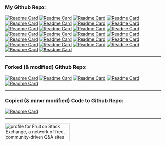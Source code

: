 <!--
**limkokhole/limkokhole** is a ✨ _special_ ✨ repository because its `README.md` (this file) appears on your GitHub profile.

Here are some ideas to get you started:

- 🔭 I’m currently working on ...
- 🌱 I’m currently learning ...
- 👯 I’m looking to collaborate on ...
- 🤔 I’m looking for help with ...
- 💬 Ask me about ...
- 📫 How to reach me: ...
- 😄 Pronouns: ...
- ⚡ Fun fact: ...

More: https://github.com/anuraghazra/github-readme-stats#customization , https://github.com/limkokholefork/github-readme-stats/blob/master/themes/README.md , https://github.com/anuraghazra/github-readme-stats/blob/master/themes/index.js , ee6c76, CD2990, e60023, a9fef7

[![Anurag's GitHub stats](https://github-readme-stats-sigma-five.vercel.app/api?username=limkokhole&show_icons=true&theme=maroongold)](https://github.com/anuraghazra/github-readme-stats)
-->

<!-- ### Play 🦑 Squid Game (Click left or right):  
<p align="left">
  <a href="https://www.youtube.com/embed/SNRb6_QB6tk?autohide=1&mute=1&start=11&end=14&autoplay=1&controls=0&rel=0"><img alt="Jump to Left" src="left_front.png" width="40%"/></a><a href="https://www.youtube.com/embed/SNRb6_QB6tk?autohide=1&mute=1&start=31&end=34&autoplay=1&controls=0&rel=0"><img alt="Jump to Right" src="right_front.png" width="40%"/></a>
</p>

--- -->
### My Github Repo:  

[![Readme Card](https://github-readme-stats-sigma-five.vercel.app/api/pin/?username=limkokhole&repo=yt-dlp-maxpath&theme=dark&bg_color=000000&title_color=ffffff&text_color=ffffff&icon_color=ffffff)](https://github.com/limkokhole/yt-dlp-maxpath)
[![Readme Card](https://github-readme-stats-sigma-five.vercel.app/api/pin/?username=limkokhole&repo=MySejahtera&theme=city_lights&bg_color=1D252C&text_color=718CA1&title_color=718CA1&icon_color=718CA1)](https://github.com/limkokhole/MySejahtera)
[![Readme Card](https://github-readme-stats-sigma-five.vercel.app/api/pin/?username=limkokhole&repo=PyLogTrace&theme=dark&bg_color=000000&title_color=ffffff&text_color=ffffff&icon_color=ffffff)](https://github.com/limkokhole/PyLogTrace)
[![Readme Card](https://github-readme-stats-sigma-five.vercel.app/api/pin/?username=limkokhole&repo=Catch-Err-All&theme=dark&bg_color=000000&title_color=ffffff&text_color=ffffff&icon_color=ffffff)](https://github.com/limkokhole/Catch-Err-All)
[![Readme Card](https://github-readme-stats-sigma-five.vercel.app/api/pin/?username=limkokhole&repo=pinterest-downloader&theme=dark&bg_color=000000&title_color=ffffff&text_color=ffffff&icon_color=ffffff)](https://github.com/limkokhole/pinterest-downloader)
[![Readme Card](https://github-readme-stats-sigma-five.vercel.app/api/pin/?username=limkokhole&repo=drawable-cp&theme=city_lights&bg_color=1D252C&text_color=718CA1&title_color=718CA1&icon_color=718CA1)](https://github.com/limkokhole/drawable-cp)
[![Readme Card](https://github-readme-stats-sigma-five.vercel.app/api/pin/?username=limkokhole&repo=drama-dailymotion-downloader&theme=city_lights&bg_color=1D252C&title_color=696969&text_color=696969&icon_color=696969)](https://github.com/limkokhole/drama-dailymotion-downloader)
[![Readme Card](https://github-readme-stats-sigma-five.vercel.app/api/pin/?username=limkokhole&repo=duboku-downloader&theme=city_lights&bg_color=1D252C&text_color=718CA1&title_color=718CA1&icon_color=718CA1)](https://github.com/limkokhole/duboku-downloader)
[![Readme Card](https://github-readme-stats-sigma-five.vercel.app/api/pin/?username=limkokhole&repo=ytdown_manual&theme=city_lights&bg_color=1D252C&text_color=718CA1&title_color=718CA1&icon_color=718CA1)](https://github.com/limkokhole/ytdown_manual)
[![Readme Card](https://github-readme-stats-sigma-five.vercel.app/api/pin/?username=limkokhole&repo=find_similar_image&theme=dark&bg_color=000000&title_color=ffffff&text_color=ffffff&icon_color=ffffff)](https://github.com/limkokhole/find_similar_image)
[![Readme Card](https://github-readme-stats-sigma-five.vercel.app/api/pin/?username=limkokhole&repo=mdurl&theme=city_lights&bg_color=1D252C&text_color=718CA1&title_color=718CA1&icon_color=718CA1)](https://github.com/limkokhole/mdurl)
[![Readme Card](https://github-readme-stats-sigma-five.vercel.app/api/pin/?username=limkokhole&repo=baiwanzy-downloader&theme=city_lights&bg_color=1D252C&title_color=696969&text_color=696969&icon_color=696969)](https://github.com/limkokhole/baiwanzy-downloader)
[![Readme Card](https://github-readme-stats-sigma-five.vercel.app/api/pin/?username=limkokhole&repo=jianfan_grep&theme=dark&bg_color=000000&title_color=ffffff&text_color=ffffff&icon_color=ffffff)](https://github.com/limkokhole/jianfan_grep)
[![Readme Card](https://github-readme-stats-sigma-five.vercel.app/api/pin/?username=limkokhole&repo=unx&theme=dark&bg_color=000000&title_color=ffffff&text_color=ffffff&icon_color=ffffff)](https://github.com/limkokhole/unx)
[![Readme Card](https://github-readme-stats-sigma-five.vercel.app/api/pin/?username=limkokhole&repo=kpm_textbook_converter&theme=city_lights&bg_color=1D252C&text_color=718CA1&title_color=718CA1&icon_color=718CA1)](https://github.com/limkokhole/kpm_textbook_converter)
[![Readme Card](https://github-readme-stats-sigma-five.vercel.app/api/pin/?username=limkokhole&repo=blogspot-downloader&theme=dark&bg_color=000000&title_color=ffffff&text_color=ffffff&icon_color=ffffff)](https://github.com/limkokhole/blogspot-downloader)
[![Readme Card](https://github-readme-stats-sigma-five.vercel.app/api/pin/?username=limkokhole&repo=Google-Search-Must-Include&theme=dark&bg_color=000000&title_color=ffffff&text_color=ffffff&icon_color=ffffff)](https://github.com/limkokhole/Google-Search-Must-Include)
[![Readme Card](https://github-readme-stats-sigma-five.vercel.app/api/pin/?username=limkokhole&repo=diffhttp&theme=dark&bg_color=000000&title_color=ffffff&text_color=ffffff&icon_color=ffffff)](https://github.com/limkokhole/diffhttp)
[![Readme Card](https://github-readme-stats-sigma-five.vercel.app/api/pin/?username=limkokhole&repo=diffcurl&theme=city_lights&bg_color=1D252C&text_color=718CA1&title_color=718CA1&icon_color=718CA1)](https://github.com/limkokhole/diffcurl)
[![Readme Card](https://github-readme-stats-sigma-five.vercel.app/api/pin/?username=limkokhole&repo=ps_brief&theme=dark&bg_color=000000&title_color=ffffff&text_color=ffffff&icon_color=ffffff)](https://github.com/limkokhole/ps_brief)
[![Readme Card](https://github-readme-stats-sigma-five.vercel.app/api/pin/?username=limkokhole&repo=binaries_brief&theme=city_lights&bg_color=1D252C&text_color=718CA1&title_color=718CA1&icon_color=718CA1)](https://github.com/limkokhole/binaries_brief)
[![Readme Card](https://github-readme-stats-sigma-five.vercel.app/api/pin/?username=limkokhole&repo=superman&theme=dark&bg_color=000000&title_color=ffffff&text_color=ffffff&icon_color=ffffff)](https://github.com/limkokhole/superman)
[![Readme Card](https://github-readme-stats-sigma-five.vercel.app/api/pin/?username=limkokhole&repo=hisblock&theme=dark&bg_color=000000&title_color=ffffff&text_color=ffffff&icon_color=ffffff)](https://github.com/limkokhole/hisblock)
[![Readme Card](https://github-readme-stats-sigma-five.vercel.app/api/pin/?username=limkokhole&repo=print_custom_key&theme=dark&bg_color=000000&title_color=ffffff&text_color=ffffff&icon_color=ffffff)](https://github.com/limkokhole/print_custom_key)
[![Readme Card](https://github-readme-stats-sigma-five.vercel.app/api/pin/?username=limkokhole&repo=recurcat&theme=dark&bg_color=000000&title_color=ffffff&text_color=ffffff&icon_color=ffffff)](https://github.com/limkokhole/recurcat)
[![Readme Card](https://github-readme-stats-sigma-five.vercel.app/api/pin/?username=limkokhole&repo=typea&theme=dark&bg_color=000000&title_color=ffffff&text_color=ffffff&icon_color=ffffff)](https://github.com/limkokhole/typea)

---
### Forked (& modified) Github Repo:  

[![Readme Card](https://github-readme-stats-sigma-five.vercel.app/api/pin/?username=limkokhole&repo=youtube-dl-patch&theme=dark&bg_color=000000&title_color=ffffff&text_color=ffffff&icon_color=ffffff)](https://github.com/limkokhole/youtube-dl-patch)
[![Readme Card](https://github-readme-stats-sigma-five.vercel.app/api/pin/?username=limkokhole&repo=PSA-Downloader&theme=city_lights&bg_color=1D252C&text_color=718CA1&title_color=718CA1&icon_color=718CA1)](https://github.com/limkokhole/PSA-Downloader)
[![Readme Card](https://github-readme-stats-sigma-five.vercel.app/api/pin/?username=limkokhole&repo=IP-Classes&theme=city_lights&bg_color=1D252C&text_color=718CA1&title_color=718CA1&icon_color=718CA1)](https://github.com/limkokhole/IP-Classes)
[![Readme Card](https://github-readme-stats-sigma-five.vercel.app/api/pin/?username=limkokhole&repo=pypub&theme=city_lights&bg_color=1D252C&text_color=718CA1&title_color=718CA1&icon_color=718CA1)](https://github.com/limkokhole/pypub)
[![Readme Card](https://github-readme-stats-sigma-five.vercel.app/api/pin/?username=limkokhole&repo=slideshare-downloader&theme=city_lights&bg_color=1D252C&text_color=718CA1&title_color=718CA1&icon_color=718CA1)](https://github.com/limkokhole/slideshare-downloader)

---
### Copied (& minor modified) Code to Github Repo:  

[![Readme Card](https://github-readme-stats-sigma-five.vercel.app/api/pin/?username=limkokhole&repo=Qt-for-Python-Web-Browser&theme=dark&bg_color=000000&title_color=ffffff&text_color=ffffff&icon_color=ffffff)](https://github.com/limkokhole/Qt-for-Python-Web-Browser)

<!-- ---
### Fork:
Other forked repos at https://github.com/limkokholefork 

-->
---
<a href="https://stackexchange.com/users/1077108"><img src="https://stackexchange.com/users/flair/1077108.png?theme=clean" width="208" height="58" alt="profile for Fruit on Stack Exchange, a network of free, community-driven Q&amp;A sites" title="profile for Fruit on Stack Exchange, a network of free, community-driven Q&amp;A sites"></a>


